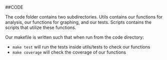 ##CODE

The code folder contains two subdirectories. Utils contains our functions for 
analysis, our functions for graphing, and our tests. Scripts contains the 
scripts that utilize these functions.

Our makefile is written such that when run from the code directory:

- `make test` will run the tests inside utils/tests to check our functions
- `make coverage` will check the coverage of our functions
